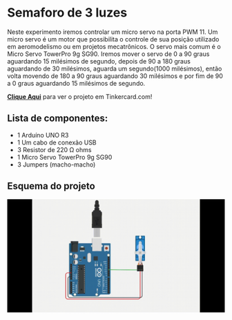 # Semaforo de 3 luzes
 Neste experimento iremos controlar um micro servo na porta PWM 11.  Um micro servo é um motor que possibilita o controle de sua posição utilizado em aeromodelismo ou em projetos mecatrônicos. O servo mais comum é o Micro Servo TowerPro 9g SG90. Iremos mover o servo de 0 a 90 graus aguardando 15 milésimos de segundo, depois de 90 a 180 graus aguardando de 30 milésimos, aguarda um segundo(1000 milésimos), então volta movendo de 180 a 90 graus aguardando 30 milésimos e por fim de 90 a 0 graus aguardando 15 milésimos de segundo.   

 <b><a href="https://www.tinkercad.com/things/cLXrSnBRBrd">Clique Aqui</a></b> para ver o projeto em Tinkercard.com!
 
## Lista de componentes:

- 1  Arduíno UNO R3
- 1  Um cabo de conexão USB
- 3  Resistor de 220 Ω ohms
- 1  Micro Servo TowerPro 9g SG90 
- 3  Jumpers (macho-macho)

## Esquema do projeto

![Esquema do projeto](Controlando_um_micro_servo.gif)

